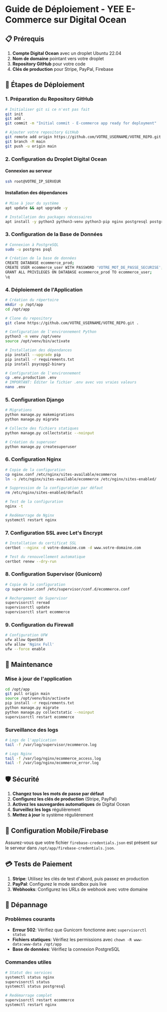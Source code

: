 # Guide de Déploiement - YEE E-Commerce sur Digital Ocean

## 📋 Prérequis

1. **Compte Digital Ocean** avec un droplet Ubuntu 22.04
2. **Nom de domaine** pointant vers votre droplet
3. **Repository GitHub** pour votre code
4. **Clés de production** pour Stripe, PayPal, Firebase

## 🚀 Étapes de Déploiement

### 1. Préparation du Repository GitHub

```bash
# Initialiser git si ce n'est pas fait
git init
git add .
git commit -m "Initial commit - E-commerce app ready for deployment"

# Ajouter votre repository GitHub
git remote add origin https://github.com/VOTRE_USERNAME/VOTRE_REPO.git
git branch -M main
git push -u origin main
```

### 2. Configuration du Droplet Digital Ocean

#### Connexion au serveur
```bash
ssh root@VOTRE_IP_SERVEUR
```

#### Installation des dépendances
```bash
# Mise à jour du système
apt update && apt upgrade -y

# Installation des packages nécessaires
apt install -y python3 python3-venv python3-pip nginx postgresql postgresql-contrib supervisor git certbot python3-certbot-nginx
```

### 3. Configuration de la Base de Données

```bash
# Connexion à PostgreSQL
sudo -u postgres psql

# Création de la base de données
CREATE DATABASE ecommerce_prod;
CREATE USER ecommerce_user WITH PASSWORD 'VOTRE_MOT_DE_PASSE_SECURISE';
GRANT ALL PRIVILEGES ON DATABASE ecommerce_prod TO ecommerce_user;
\q
```

### 4. Déploiement de l'Application

```bash
# Création du répertoire
mkdir -p /opt/app
cd /opt/app

# Clone du repository
git clone https://github.com/VOTRE_USERNAME/VOTRE_REPO.git .

# Configuration de l'environnement Python
python3 -m venv /opt/venv
source /opt/venv/bin/activate

# Installation des dépendances
pip install --upgrade pip
pip install -r requirements.txt
pip install psycopg2-binary

# Configuration de l'environnement
cp .env.production .env
# IMPORTANT: Éditer le fichier .env avec vos vraies valeurs
nano .env
```

### 5. Configuration Django

```bash
# Migrations
python manage.py makemigrations
python manage.py migrate

# Collecte des fichiers statiques
python manage.py collectstatic --noinput

# Création du superuser
python manage.py createsuperuser
```

### 6. Configuration Nginx

```bash
# Copie de la configuration
cp nginx.conf /etc/nginx/sites-available/ecommerce
ln -s /etc/nginx/sites-available/ecommerce /etc/nginx/sites-enabled/

# Suppression de la configuration par défaut
rm /etc/nginx/sites-enabled/default

# Test de la configuration
nginx -t

# Redémarrage de Nginx
systemctl restart nginx
```

### 7. Configuration SSL avec Let's Encrypt

```bash
# Installation du certificat SSL
certbot --nginx -d votre-domaine.com -d www.votre-domaine.com

# Test du renouvellement automatique
certbot renew --dry-run
```

### 8. Configuration Supervisor (Gunicorn)

```bash
# Copie de la configuration
cp supervisor.conf /etc/supervisor/conf.d/ecommerce.conf

# Rechargement de Supervisor
supervisorctl reread
supervisorctl update
supervisorctl start ecommerce
```

### 9. Configuration du Firewall

```bash
# Configuration UFW
ufw allow OpenSSH
ufw allow 'Nginx Full'
ufw --force enable
```

## 🔧 Maintenance

### Mise à jour de l'application
```bash
cd /opt/app
git pull origin main
source /opt/venv/bin/activate
pip install -r requirements.txt
python manage.py migrate
python manage.py collectstatic --noinput
supervisorctl restart ecommerce
```

### Surveillance des logs
```bash
# Logs de l'application
tail -f /var/log/supervisor/ecommerce.log

# Logs Nginx
tail -f /var/log/nginx/ecommerce_access.log
tail -f /var/log/nginx/ecommerce_error.log
```

## 🛡️ Sécurité

1. **Changez tous les mots de passe par défaut**
2. **Configurez les clés de production** (Stripe, PayPal)
3. **Activez les sauvegardes automatiques** de Digital Ocean
4. **Surveillez les logs** régulièrement
5. **Mettez à jour** le système régulièrement

## 📱 Configuration Mobile/Firebase

Assurez-vous que votre fichier `firebase-credentials.json` est présent sur le serveur dans `/opt/app/firebase-credentials.json`.

## 💳 Tests de Paiement

1. **Stripe**: Utilisez les clés de test d'abord, puis passez en production
2. **PayPal**: Configurez le mode sandbox puis live
3. **Webhooks**: Configurez les URLs de webhook avec votre domaine

## 🚨 Dépannage

### Problèmes courants
- **Erreur 502**: Vérifiez que Gunicorn fonctionne avec `supervisorctl status`
- **Fichiers statiques**: Vérifiez les permissions avec `chown -R www-data:www-data /opt/app`
- **Base de données**: Vérifiez la connexion PostgreSQL

### Commandes utiles
```bash
# Statut des services
systemctl status nginx
supervisorctl status
systemctl status postgresql

# Redémarrage complet
supervisorctl restart ecommerce
systemctl restart nginx
```
